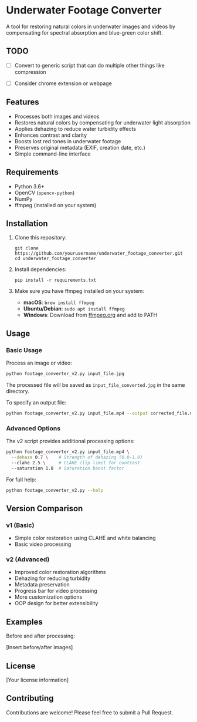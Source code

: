 # Underwater Footage Converter

A tool for restoring natural colors in underwater images and videos by compensating for spectral absorption and blue-green color shift.

## TODO
- [ ] Convert to generic script that can do multiple other things like compression
- [ ] Consider chrome extension or webpage


## Features

- Processes both images and videos
- Restores natural colors by compensating for underwater light absorption
- Applies dehazing to reduce water turbidity effects
- Enhances contrast and clarity
- Boosts lost red tones in underwater footage
- Preserves original metadata (EXIF, creation date, etc.)
- Simple command-line interface

## Requirements

- Python 3.6+
- OpenCV (`opencv-python`)
- NumPy
- ffmpeg (installed on your system)

## Installation

1. Clone this repository:
   ```
   git clone https://github.com/yourusername/underwater_footage_converter.git
   cd underwater_footage_converter
   ```

2. Install dependencies:
   ```
   pip install -r requirements.txt
   ```

3. Make sure you have ffmpeg installed on your system:
   - **macOS**: `brew install ffmpeg`
   - **Ubuntu/Debian**: `sudo apt install ffmpeg`
   - **Windows**: Download from [ffmpeg.org](https://ffmpeg.org/download.html) and add to PATH

## Usage

### Basic Usage

Process an image or video:

```bash
python footage_converter_v2.py input_file.jpg
```

The processed file will be saved as `input_file_converted.jpg` in the same directory.

To specify an output file:

```bash
python footage_converter_v2.py input_file.mp4 --output corrected_file.mp4
```

### Advanced Options

The v2 script provides additional processing options:

```bash
python footage_converter_v2.py input_file.mp4 \
  --dehaze 0.7 \    # Strength of dehazing (0.0-1.0)
  --clahe 2.5 \     # CLAHE clip limit for contrast
  --saturation 1.8  # Saturation boost factor
```

For full help:

```bash
python footage_converter_v2.py --help
```

## Version Comparison

### v1 (Basic)
- Simple color restoration using CLAHE and white balancing
- Basic video processing

### v2 (Advanced)
- Improved color restoration algorithms
- Dehazing for reducing turbidity
- Metadata preservation
- Progress bar for video processing
- More customization options
- OOP design for better extensibility

## Examples

Before and after processing:

[Insert before/after images]

## License

[Your license information]

## Contributing

Contributions are welcome! Please feel free to submit a Pull Request. 